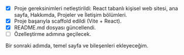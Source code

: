 - [x] Proje gereksinimleri netleştirildi: React tabanlı kişisel web sitesi, ana sayfa, Hakkımda, Projeler ve İletişim bölümleri.
- [x] Proje başarıyla scaffold edildi (Vite + React).
- [x] README.md dosyası güncellendi.
- [ ] Özelleştirme adımına geçilecek.

Bir sonraki adımda, temel sayfa ve bileşenleri ekleyeceğim.
